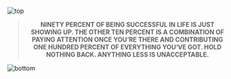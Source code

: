 
![top](https://github.com/user-attachments/assets/c0ff87ae-14a3-4edd-a449-ee6e0e2f73f5)

<!-- quote-start -->
<div align="center">

> **NINETY PERCENT OF BEING SUCCESSFUL IN LIFE IS JUST SHOWING UP. THE OTHER TEN PERCENT IS A COMBINATION OF PAYING ATTENTION ONCE YOU‘RE THERE AND CONTRIBUTING ONE HUNDRED PERCENT OF EVERYTHING YOU‘VE GOT. HOLD NOTHING BACK. ANYTHING LESS IS UNACCEPTABLE.**

</div>
<!-- quote-end -->


![bottom](https://github.com/user-attachments/assets/bf2cc040-2664-4cf3-8aaa-9d397c8a8f5c)
